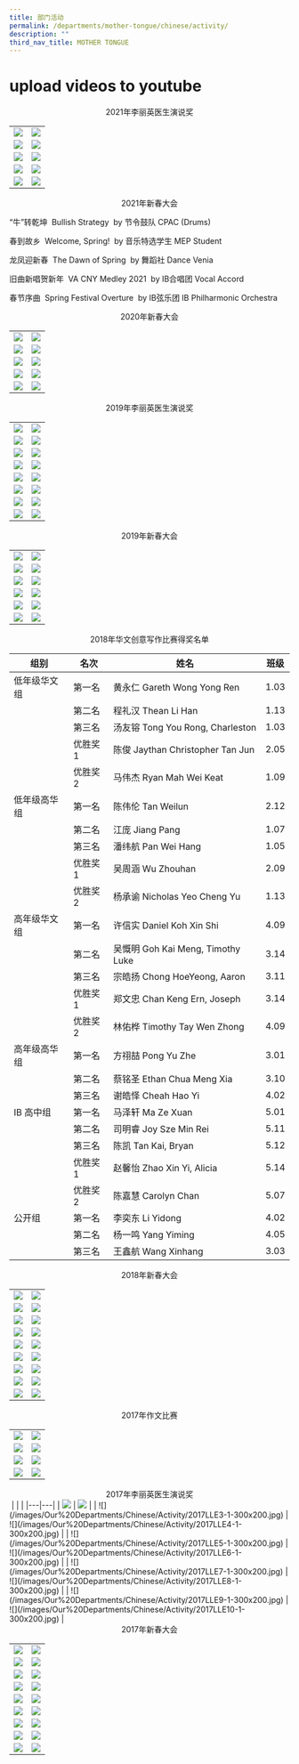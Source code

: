 ```yaml
---
title: 部门活动
permalink: /departments/mother-tongue/chinese/activity/
description: ""
third_nav_title: MOTHER TONGUE
---
```

# upload videos to youtube

<center>2021年李丽英医生演说奖</center>

|   |   |
|---|---|
|  ![](/images/Our%20Departments/Chinese/Activity/2021LLE1-300x200.jpg) |   ![](/images/Our%20Departments/Chinese/Activity/2021LLE2-300x200.jpg)  |
|   ![](/images/Our%20Departments/Chinese/Activity/2021LLE3-300x200.jpg)  |   ![](/images/Our%20Departments/Chinese/Activity/2021LLE4-300x200.jpg)  |
|    ![](/images/Our%20Departments/Chinese/Activity/2021LLE5-300x200.jpg) |   ![](/images/Our%20Departments/Chinese/Activity/2021LLE6-300x200.jpg)  |
|    ![](/images/Our%20Departments/Chinese/Activity/2021LLE7-300x200.jpg) |   ![](/images/Our%20Departments/Chinese/Activity/2021LLE-300x200.jpg)  |
|    ![](/images/Our%20Departments/Chinese/Activity/2021LLE9-300x200.jpg) |   ![](/images/Our%20Departments/Chinese/Activity/2021LLE10-300x200.jpg)  |

<center>2021年新春大会</center>


“牛”转乾坤  Bullish Strategy  by 节令鼓队 CPAC (Drums)

春到故乡  Welcome, Spring!  by 音乐特选学生 MEP Student



龙凤迎新春  The Dawn of Spring  by 舞蹈社 Dance Venia



旧曲新唱贺新年  VA CNY Medley 2021  by IB合唱团 Vocal Accord



春节序曲  Spring Festival Overture  by IB弦乐团 IB Philharmonic Orchestra


<center>2020年新春大会</center>

|   |   |
|---|---|
| ![](/images/Our%20Departments/Chinese/Activity/5-300x200.jpg)  |  ![](/images/Our%20Departments/Chinese/Activity/2-300x200.jpg)   |
| ![](/images/Our%20Departments/Chinese/Activity/3-300x200.jpg)  |  ![](/images/Our%20Departments/Chinese/Activity/1-300x200.jpg)   |
| ![](/images/Our%20Departments/Chinese/Activity/6-300x200.jpg)  |  ![](/images/Our%20Departments/Chinese/Activity/7-300x200.jpg)   |
| ![](/images/Our%20Departments/Chinese/Activity/8-300x214.jpg)  |  ![](/images/Our%20Departments/Chinese/Activity/9-300x200.jpg)   |
| ![](/images/Our%20Departments/Chinese/Activity/10-300x200.jpg)  |  ![](/images/Our%20Departments/Chinese/Activity/4-300x200.jpg)   |

<center>2019年李丽英医生演说奖</center>


|   |   |
|---|---|
| ![](/images/Our%20Departments/Chinese/Activity/2019-LLE-1-300x200.jpg)  | ![](/images/Our%20Departments/Chinese/Activity/2019-LLE-2-300x200.jpg)   |
| ![](/images/Our%20Departments/Chinese/Activity/2019-LLE-3-300x200.jpg)  | ![](/images/Our%20Departments/Chinese/Activity/2019-LLE-4-300x234.jpg)   |
| ![](/images/Our%20Departments/Chinese/Activity/2019-LLE-5-300x200.jpg)  | ![](/images/Our%20Departments/Chinese/Activity/2019-LLE-6-300x200.jpg)   |
| ![](/images/Our%20Departments/Chinese/Activity/2019-LLE-7-300x200.jpg)  | ![](/images/Our%20Departments/Chinese/Activity/2019-LLE-8-300x200.jpg)   |
| ![](/images/Our%20Departments/Chinese/Activity/2019-LLE-9-300x200.jpg)  | ![](/images/Our%20Departments/Chinese/Activity/2019-LLE-10-300x200.jpg)   |
| ![](/images/Our%20Departments/Chinese/Activity/2019-LLE-11-300x200.jpg)  | ![](/images/Our%20Departments/Chinese/Activity/2019-LLE-12-300x200.jpg)   |
| ![](/images/Our%20Departments/Chinese/Activity/2019-LLE-13-300x200.jpg)  | ![](/images/Our%20Departments/Chinese/Activity/2019-LLE-14-300x200.jpg)   |
| ![](/images/Our%20Departments/Chinese/Activity/2019-LLE-15-300x200.jpg)  | ![](/images/Our%20Departments/Chinese/Activity/2019-LLE-16-300x200.jpg)   |

<center>2019年新春大会</center>


|   |   |
|---|---|
|  ![](/images/Our%20Departments/Chinese/Activity/2019-CNY10-300x200.jpg) |   ![](/images/Our%20Departments/Chinese/Activity/2019-CNY2-300x200.jpg)   |
|  ![](/images/Our%20Departments/Chinese/Activity/2019-CNY1-300x200.jpg) |   ![](/images/Our%20Departments/Chinese/Activity/2019-CNY3-300x200.jpg)   |
|  ![](/images/Our%20Departments/Chinese/Activity/2019-CNY9-300x200.jpg) |   ![](/images/Our%20Departments/Chinese/Activity/2019-CNY4-300x200.jpg)   |
|  ![](/images/Our%20Departments/Chinese/Activity/2019-CNY5-300x200.jpg) |   ![](/images/Our%20Departments/Chinese/Activity/2019-CNY6-300x200.jpg)   |
|  ![](/images/Our%20Departments/Chinese/Activity/2019-CNY7-300x200.jpg) |   ![](/images/Our%20Departments/Chinese/Activity/2019-CNY8-300x200.jpg)   |
|  ![](/images/Our%20Departments/Chinese/Activity/2019-CNY11-300x200.jpg) |   ![](/images/Our%20Departments/Chinese/Activity/2019-CNY12-300x200.jpg)   |




<center>2018年华文创意写作比赛得奖名单</center>

| 组别         | 名次    | 姓名                              | 班级 |
|--------------|---------|----------|------|
| 低年级华文组 | 第一名  | 黄永仁 Gareth Wong Yong Ren       | 1.03 |
|              | 第二名  | 程礼汉 Thean Li Han               | 1.13 |
|              | 第三名  | 汤友镕 Tong You Rong, Charleston  | 1.03 |
|              | 优胜奖1 | 陈俊 Jaythan Christopher Tan Jun  | 2.05 |
|              | 优胜奖2 | 马伟杰 Ryan Mah Wei Keat          | 1.09 |
| 低年级高华组 | 第一名  | 陈伟伦 Tan Weilun                 | 2.12 |
|              | 第二名  | 江庞 Jiang Pang                   | 1.07 |
|              | 第三名  | 潘纬航 Pan Wei Hang               | 1.05 |
|              | 优胜奖1 | 吴周涵 Wu Zhouhan                 | 2.09 |
|              | 优胜奖2 | 杨承谕 Nicholas Yeo Cheng Yu      | 1.13 |
| 高年级华文组 | 第一名  | 许信实 Daniel Koh Xin Shi         | 4.09 |
|              | 第二名  | 吴慨明 Goh Kai Meng, Timothy Luke | 3.14 |
|              | 第三名  | 宗皓扬 Chong HoeYeong, Aaron      | 3.11 |
|              | 优胜奖1 | 郑文忠 Chan Keng Ern, Joseph      | 3.14 |
|              | 优胜奖2 | 林佑桦 Timothy Tay Wen Zhong      | 4.09 |
| 高年级高华组 | 第一名  | 方祤喆 Pong Yu Zhe                | 3.01 |
|              | 第二名  | 蔡铭圣 Ethan Chua Meng Xia        | 3.10 |
|              | 第三名  | 谢皓怿 Cheah Hao Yi               | 4.02 |
| IB 高中组    | 第一名  | 马泽轩 Ma Ze Xuan                 | 5.01 |
|              | 第二名  | 司明睿 Joy Sze Min Rei            | 5.11 |
|              | 第三名  | 陈凯 Tan Kai, Bryan               | 5.12 |
|              | 优胜奖1 | 赵馨怡 Zhao Xin Yi, Alicia        | 5.14 |
|              | 优胜奖2 | 陈嘉慧 Carolyn Chan               | 5.07 |
| 公开组       | 第一名  | 李奕东 Li Yidong                  | 4.02 |
|              | 第二名  | 杨一鸣 Yang Yiming                | 4.05 |
|              | 第三名  | 王鑫航 Wang Xinhang               | 3.03 |

<center>2018年新春大会</center>

|   |   |
|---|---|
|  ![](/images/Our%20Departments/Chinese/Activity/2018-CNY-1-300x200.jpg) |  ![](/images/Our%20Departments/Chinese/Activity/2018-CNY-2-300x200.jpg)  |
|  ![](/images/Our%20Departments/Chinese/Activity/2018-CNY-3-300x199.jpg) |  ![](/images/Our%20Departments/Chinese/Activity/2018-CNY-4-300x200.jpg)  |
|  ![](/images/Our%20Departments/Chinese/Activity/2018-CNY-5-300x200.jpg) |  ![](/images/Our%20Departments/Chinese/Activity/2018-CNY-6-300x199.jpg)  |
|  ![](/images/Our%20Departments/Chinese/Activity/2018-CNY-7-300x200.jpg) |  ![](/images/Our%20Departments/Chinese/Activity/2018-CNY-8-300x200.jpg)  |
|  ![](/images/Our%20Departments/Chinese/Activity/2018-CNY-9-300x199.jpg) |  ![](/images/Our%20Departments/Chinese/Activity/2018-CNY-10-300x200.jpg)  |
|  ![](/images/Our%20Departments/Chinese/Activity/2018-CNY-11-300x192.jpg) |  ![](/images/Our%20Departments/Chinese/Activity/2018-CNY-12-300x218.jpg)  |
|  ![](/images/Our%20Departments/Chinese/Activity/2018-CNY-13-300x199.jpg) |  ![](/images/Our%20Departments/Chinese/Activity/2018-CNY-14-300x199.jpg)  |
|  ![](/images/Our%20Departments/Chinese/Activity/2018-CNY-15-300x200.jpg) |  ![](/images/Our%20Departments/Chinese/Activity/2018-CNY-16-300x200.jpg)  |
|  ![](/images/Our%20Departments/Chinese/Activity/2018-CNY-17-300x200.jpg) |  ![](/images/Our%20Departments/Chinese/Activity/2018-CNY-18-300x200.jpg)  |

<center>2017年作文比赛</center>


|   |   |
|---|---|
| ![](/images/Our%20Departments/Chinese/Activity/2017zuowen1-300x200.jpg)  |  ![](/images/Our%20Departments/Chinese/Activity/2017zuowen2-300x200.jpg)   |
|  ![](/images/Our%20Departments/Chinese/Activity/2017zuowen3-300x200.jpg)   | ![](/images/Our%20Departments/Chinese/Activity/2017zuowen4-300x200.jpg)    |
|  ![](/images/Our%20Departments/Chinese/Activity/2017zuowen5-300x200.jpg)   | ![](/images/Our%20Departments/Chinese/Activity/2017zuowen6-300x225.jpg)    |
|  ![](/images/Our%20Departments/Chinese/Activity/2017zuowen7-300x225.jpg)   | ![](/images/Our%20Departments/Chinese/Activity/2017zuowen8-300x225.jpg)    |


<center>2017年李丽英医生演说奖</center>
<a href=""> <img src=""></a>
|   |   |
|---|---|
|  <a href="/images/Our%20Departments/Chinese/Activity/2017LLE1-1-300x200.jpg"> <img src="/images/Our%20Departments/Chinese/Activity/2017LLE1-1-300x200.jpg"></a> |   <a href="/images/Our%20Departments/Chinese/Activity/2017LLE2-1-300x200.jpg"> <img src="/images/Our%20Departments/Chinese/Activity/2017LLE2-1-300x200.jpg"></a>   |
|  ![](/images/Our%20Departments/Chinese/Activity/2017LLE3-1-300x200.jpg) |   ![](/images/Our%20Departments/Chinese/Activity/2017LLE4-1-300x200.jpg)   |
|  ![](/images/Our%20Departments/Chinese/Activity/2017LLE5-1-300x200.jpg) |   ![](/images/Our%20Departments/Chinese/Activity/2017LLE6-1-300x200.jpg)   |
|  ![](/images/Our%20Departments/Chinese/Activity/2017LLE7-1-300x200.jpg) |   ![](/images/Our%20Departments/Chinese/Activity/2017LLE8-1-300x200.jpg)   |
|  ![](/images/Our%20Departments/Chinese/Activity/2017LLE9-1-300x200.jpg) |   ![](/images/Our%20Departments/Chinese/Activity/2017LLE10-1-300x200.jpg)   |

<center>2017年新春大会</center>

|   |   |
|---|---|
| <a href="/images/Our%20Departments/Chinese/Activity/2017CNY1-300x199.jpg"> <img src="/images/Our%20Departments/Chinese/Activity/2017CNY1-300x199.jpg"></a>  | <a href="/images/Our%20Departments/Chinese/Activity/2017CNY1b-300x200.jpg"> <img src="/images/Our%20Departments/Chinese/Activity/2017CNY1b-300x200.jpg"></a>  |
| <a href="/images/Our%20Departments/Chinese/Activity/2017CNY1c-300x200.jpg"> <img src="/images/Our%20Departments/Chinese/Activity/2017CNY1c-300x200.jpg"></a>  | <a href="/images/Our%20Departments/Chinese/Activity/2017CNY2-300x200.jpg"> <img src="/images/Our%20Departments/Chinese/Activity/2017CNY2-300x200.jpg"></a>  |
| <a href="/images/Our%20Departments/Chinese/Activity/2017CNY3-300x200.jpg"> <img src="/images/Our%20Departments/Chinese/Activity/2017CNY3-300x200.jpg"></a>  | <a href="/images/Our%20Departments/Chinese/Activity/2017CNY4-300x199.jpg"> <img src="/images/Our%20Departments/Chinese/Activity/2017CNY4-300x199.jpg"></a>  |
| <a href="/images/Our%20Departments/Chinese/Activity/2017CNY5-300x200.jpg"> <img src="/images/Our%20Departments/Chinese/Activity/2017CNY5-300x200.jpg"></a>  | <a href="/images/Our%20Departments/Chinese/Activity/2017CNY6-300x199.jpg"> <img src="/images/Our%20Departments/Chinese/Activity/2017CNY6-300x199.jpg"></a>  |
| <a href="/images/Our%20Departments/Chinese/Activity/2017CNY7-300x199.jpg"> <img src="/images/Our%20Departments/Chinese/Activity/2017CNY7-300x199.jpg"></a>  | <a href="/images/Our%20Departments/Chinese/Activity/2017CNY8-300x200.jpg"> <img src="/images/Our%20Departments/Chinese/Activity/2017CNY8-300x200.jpg"></a>  |
| <a href="/images/Our%20Departments/Chinese/Activity/2017CNY9-300x200.jpg"> <img src="/images/Our%20Departments/Chinese/Activity/2017CNY9-300x200.jpg"></a>  | <a href="/images/Our%20Departments/Chinese/Activity/2017CNY10-300x200.jpg"> <img src="/images/Our%20Departments/Chinese/Activity/2017CNY10-300x200.jpg"></a>  |
| <a href="/images/Our%20Departments/Chinese/Activity/2017CNY11-300x200.jpg"> <img src="/images/Our%20Departments/Chinese/Activity/2017CNY11-300x200.jpg"></a>  | <a href="/images/Our%20Departments/Chinese/Activity/2017CNY12-300x200.jpg"> <img src="/images/Our%20Departments/Chinese/Activity/2017CNY12-300x200.jpg"></a>  |
| <a href="/images/Our%20Departments/Chinese/Activity/2017CNY13-300x200.jpg"> <img src="/images/Our%20Departments/Chinese/Activity/2017CNY13-300x200.jpg"></a>  | <a href="/images/Our%20Departments/Chinese/Activity/2017CNY14-300x200.jpg"> <img src="/images/Our%20Departments/Chinese/Activity/2017CNY14-300x200.jpg"></a>  |
| <a href="/images/Our%20Departments/Chinese/Activity/2017CNY13b-300x200.jpg"> <img src="/images/Our%20Departments/Chinese/Activity/2017CNY13b-300x200.jpg"></a>  | <a href="/images/Our%20Departments/Chinese/Activity/2017CNY14b-300x200.jpg"> <img src="/images/Our%20Departments/Chinese/Activity/2017CNY14b-300x200.jpg"></a>  |